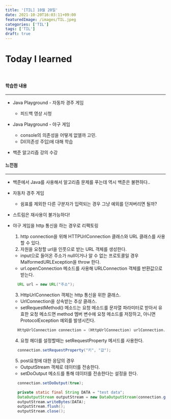 ```yaml
---
title: '[TIL] 10월 20일'
date: 2021-10-20T16:03:11+09:00
featuredImage: /images/TIL.jpeg
categories: ['TIL']
tags: ['TIL']
draft: true
---
```


# Today I learned

<br>

<!--more-->

#### 학습한 내용

---

- Java Playground - 자동차 경주 게임
  - 피드백 영상 시청
- Java Playground - 야구 게임

  - console의 의존성을 어떻게 없앨까 고민.
  - DI(의존성 주입)에 대해 학습

- 백준 알고리즘 강의 수강

#### 느낀점

---

- 백준에서 Java를 사용해서 알고리즘 문제를 푸는데 역시 백준은 불편하다..
- 자동차 경주 게임

  - 쉼표를 제외한 다른 구분자가 입력되는 경우 그냥 예외를 던져버리면 될까?

- 스트림은 재사용이 불가능하다!
- 야구 게임을 http 통신을 하는 경우로 리팩토링

  1. http connection을 위해 HTTPUrlConnection 클래스와 URL 클래스를 사용할 수 있다.
  2. 자원을 요청할 url을 인풋으로 받는 URL 객체를 생성한다.

  - input으로 들어온 주소가 null이거나 알 수 없는 프로토콜일 경우 MalformedURLException을 throw 한다.
  - url.openConnection 메소드를 사용해 URLConnection 객체를 반환값으로 받는다.

  ```java
    URL url = new URL("주소");
  ```

  3. HttpUrlConnection 객체는 http 통신을 위한 클래스.

  - UrlConnection을 상속받는 추상 클래스.
  - setRequestMethod() 메소드는 요청 메소드를 문자열 파라미터로 받아서 유효한 요청 메소드면 method 멤버 변수에 요청 메소드를 저장하고, 아니면 ProtocolException 예외를 발생시킨다.

  ```java
    HttpUrlConnection connection = (HttpUrlConnection) urlConnection.openConnection();
  ```

  4. 요청 헤더를 설정할때는 setRequestProperty 메서드를 사용한다.

  ```java
    connection.setRequestProperty("키", "값");
  ```

  5. post요청에 대한 응답의 경우

  - OutputStream 객체로 데이터를 전송한다.
  - setDoOutput 메소드를 통해 데이터를 전송한다는 설정을 한다.

  ```java
    connection.setDoOutput(true);

    private static final String DATA = "test data";
    DataOutputStream outputStream = new DataOutputStream(connection.getOutputStream());
    outputStream.writeBytes(DATA);
    outputStream.flush();
    outputStream.close();
  ```
